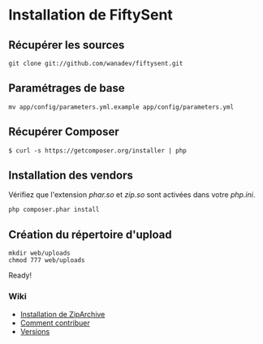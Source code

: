 Installation de FiftySent
=========================

Récupérer les sources
---------------------

    git clone git://github.com/wanadev/fiftysent.git

Paramétrages de base
--------------------

    mv app/config/parameters.yml.example app/config/parameters.yml

Récupérer Composer
------------------

    $ curl -s https://getcomposer.org/installer | php

Installation des vendors
------------------------

Vérifiez que l'extension _phar.so_ et _zip.so_ sont activées dans votre _php.ini_.

    php composer.phar install

Création du répertoire d'upload
-------------------------------

    mkdir web/uploads
    chmod 777 web/uploads

Ready!

### Wiki ###

* [Installation de ZipArchive](https://github.com/wanadev/fiftysent/wiki/Installation-de-ZipArchive)
* [Comment contribuer](https://github.com/wanadev/fiftysent/wiki/Comment-contribuer)
* [Versions](https://github.com/wanadev/fiftysent/wiki/Versions)

